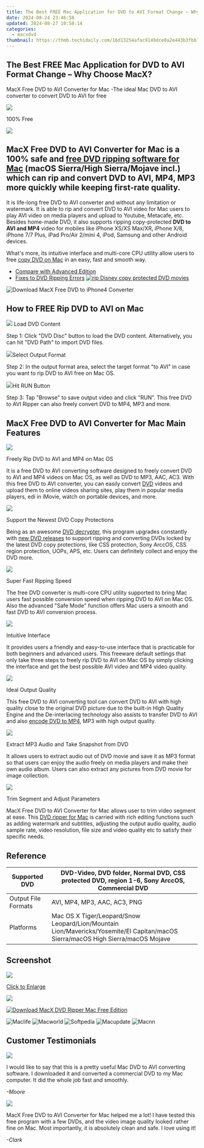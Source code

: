 ```yaml
---
title: The Best FREE Mac Application for DVD to AVI Format Change – Why Choose MacX?
date: 2024-08-24 23:46:58
updated: 2024-08-27 10:58:14
categories:
  - macxdvd
thumbnail: https://thmb.techidaily.com/16d13254afac9149dce0a2e443b3fbb7f20249bb61b5f6680c7797d944c293aa.jpg
---
```


## The Best FREE Mac Application for DVD to AVI Format Change – Why Choose MacX?

MacX Free DVD to AVI Converter for Mac \-The ideal Mac DVD to AVI converter to convert DVD to AVI for free

![](https://www.macxdvd.com/dvd-to-avi-converter-for-mac-free/../face/free-dvd-to-avi-converter-for-mac.jpg) 

100% Free

![](https://www.macxdvd.com/dvd-to-avi-converter-for-mac-free/../image-jp/flag.png) 

## MacX Free DVD to AVI Converter for Mac is a 100% safe and [free DVD ripping software for Mac](https://tools.techidaily.com/macxdvd/products/) (macOS Sierra/High Sierra/Mojave incl.) which can rip and convert DVD to AVI, MP4, MP3 more quickly while keeping first-rate quality.

It is life-long free DVD to AVI converter and without any limitation or watermark. It is able to rip and convert DVD to AVI video for Mac users to play AVI video on media players and upload to Youtube, Metacafe, etc. Besides home-made DVD, it also supports ripping copy-protected **DVD to AVI and MP4** video for mobiles like iPhone XS/XS Max/XR, iPhone X/8, iPhone 7/7 Plus, iPad Pro/Air 2/mini 4, iPod, Samsung and other Android devices. 

 What's more, its intuitive interface and multi-core CPU utility allow users to free [copy DVD on Mac](https://tools.techidaily.com/macxdvd/products/) in an easy, fast and smooth way.

* [Compare with Advanced Edition](https://tools.techidaily.com/macxdvd/products/)
* [Fixes to DVD Ripping Errors](https://tools.techidaily.com/macxdvd/products/)
[![rip Disney copy protected DVD movies](https://www.macxdvd.com/dvd-to-avi-converter-for-mac-free/../image/macxdvdpro-banner-mini.jpg)](https://tools.techidaily.com/macxdvd/products/) 

![Download MacX Free DVD to iPhone4 Converter](https://www.macxdvd.com/dvd-to-avi-converter-for-mac-free/../image/bottom-download-big.jpg) 

## How to FREE Rip DVD to AVI on Mac

![](https://www.macxdvd.com/dvd-to-avi-converter-for-mac-free/../i-pic/1.png) Load DVD Content 

Step 1: Click "DVD Disc" button to load the DVD content. Alternatively, you can hit "DVD Path" to import DVD files.

![](https://www.macxdvd.com/dvd-to-avi-converter-for-mac-free/../i-pic/2.png)Select Output Format 

Step 2: In the output format area, select the target format "to AVI" in case you want to rip DVD to AVI free on Mac OS. 

![](https://www.macxdvd.com/dvd-to-avi-converter-for-mac-free/../i-pic/3.png)Hit RUN Button

Step 3: Tap "Browse" to save output video and click "RUN". This free DVD to AVI Ripper can also freely convert DVD to MP4, MP3 and more. 

## MacX Free DVD to AVI Converter for Mac Main Features

![](https://www.macxdvd.com/dvd-to-avi-converter-for-mac-free/image/1.jpg) 

Freely Rip DVD to AVI and MP4 on Mac OS

It is a free DVD to AVI converting software designed to freely convert DVD to AVI and MP4 videos on Mac OS, as well as DVD to MP3, AAC, AC3\. With this free DVD to AVI converter, you can easily convert [DVD](https://tools.techidaily.com/macxdvd/products/) videos and upload them to online videos sharing sites, play them in popular media players, edi in iMovie, watch on portable devices, and more.

![](https://www.macxdvd.com/dvd-to-avi-converter-for-mac-free/image/2.jpg) 

Support the Newest DVD Copy Protections

Being as an awesome [DVD decrypter](https://tools.techidaily.com/macxdvd/products/), this program upgrades constantly with [new DVD releases](https://tools.techidaily.com/macxdvd/products/) to support ripping and converting DVDs locked by the latest DVD copy protections, like CSS protection, Sony ArccOS, CSS region protection, UOPs, APS, etc. Users can definitely collect and enjoy the DVD more.

![](https://www.macxdvd.com/dvd-to-avi-converter-for-mac-free/image/3.jpg) 

Super Fast Ripping Speed 

The free DVD converter is multi-core CPU utility supported to bring Mac users fast possible conversion speed when ripping DVD to AVI on Mac OS. Also the advanced "Safe Mode" function offers Mac users a smooth and fast DVD to AVI conversion process.

![](https://www.macxdvd.com/dvd-to-avi-converter-for-mac-free/image/4.jpg) 

Intuitive Interface

It provides users a friendly and easy-to-use interface that is practicable for both beginners and advanced users. This freeware default settings that only take three steps to freely rip DVD to AVI on Mac OS by simply clicking the interface and get the best possible AVI video and MP4 video quality.

![](https://www.macxdvd.com/dvd-to-avi-converter-for-mac-free/image/5.jpg) 

Ideal Output Quality

This free DVD to AVI converting tool can convert DVD to AVI with high quality close to the original DVD picture due to the built-in High Quality Engine and the De-interlacing technology also assists to transfer DVD to AVI and also [encode DVD to MP4](https://tools.techidaily.com/macxdvd/products/), MP3 with high output quality.

![](https://www.macxdvd.com/dvd-to-avi-converter-for-mac-free/image/6.jpg) 

Extract MP3 Audio and Take Snapshot from DVD

It allows users to extract audio out of DVD movie and save it as MP3 format so that users can enjoy the audio freely on media players and make their own audio album. Users can also extract any pictures from DVD movie for image collection.

![](https://www.macxdvd.com/dvd-to-avi-converter-for-mac-free/image/7.jpg) 

Trim Segment and Adjust Parameters

MacX Free DVD to AVI Converter for Mac allows user to trim video segment at ease. This [DVD ripper for Mac](https://tools.techidaily.com/macxdvd/products/) is carried with rich editing functions such as adding watermark and subtitles, adjusting the output audio quality, audio sample rate, video resolution, file size and video quality etc to satisfy their specific needs.

## Reference

| Supported DVD       | DVD-Video, DVD folder, Normal DVD, CSS protected DVD, region 1-6, Sony ArccOS, Commercial DVD                                    |
| ------------------- | -------------------------------------------------------------------------------------------------------------------------------- |
| Output File Formats | AVI, MP4, MP3, AAC, AC3, PNG                                                                                                     |
| Platforms           | Mac OS X Tiger/Leopard/Snow Leopard/Lion/Mountain Lion/Mavericks/Yosemite/El Capitan/macOS Sierra/macOS High Sierra/macOS Mojave |

## Screenshot

![](https://www.macxdvd.com/dvd-to-avi-converter-for-mac-free/image/screenshot.jpg)

[Click to Enlarge](https://tools.techidaily.com/macxdvd/products/)

![](https://www.macxdvd.com/dvd-to-avi-converter-for-mac-free/image/screenshot_02.jpg) 

[![Download MacX DVD Ripper Mac Free Edition](https://www.macxdvd.com/dvd-to-avi-converter-for-mac-free/../image/bottom-download-big.jpg)](https://tools.techidaily.com/macxdvd/products/)

![Maclife](https://www.macxdvd.com/dvd-to-avi-converter-for-mac-free/../i-pic/maclife.gif) ![Macworld](https://www.macxdvd.com/dvd-to-avi-converter-for-mac-free/../i-pic/macworld.gif) ![Softpedia](https://www.macxdvd.com/dvd-to-avi-converter-for-mac-free/../i-pic/softpedia.gif) ![Macupdate](https://www.macxdvd.com/dvd-to-avi-converter-for-mac-free/../i-pic/macupdate.gif) ![Macnn](https://www.macxdvd.com/dvd-to-avi-converter-for-mac-free/../i-pic/macnn.gif) 

## Customer Testimonials

![](https://www.macxdvd.com/dvd-to-avi-converter-for-mac-free/../image/customer-ico.jpg) 

I would like to say that this is a pretty useful Mac DVD to AVI converting software. I downloaded it and converted a commercial DVD to my Mac computer. It did the whole job fast and smoothly.

_\-Moore_ 

![](https://www.macxdvd.com/dvd-to-avi-converter-for-mac-free/../image/customer-ico.jpg) 

MacX Free DVD to AVI Converter for Mac helped me a lot! I have tested this free program with a few DVDs, and the video image quality looked rather fine on Mac. Most importantly, it is absolutely clean and safe. I love using it!

_\-Clark_

<ins class="adsbygoogle"
     style="display:block"
     data-ad-format="autorelaxed"
     data-ad-client="ca-pub-7571918770474297"
     data-ad-slot="1223367746"></ins>



<ins class="adsbygoogle"
     style="display:block"
     data-ad-client="ca-pub-7571918770474297"
     data-ad-slot="8358498916"
     data-ad-format="auto"
     data-full-width-responsive="true"></ins>
